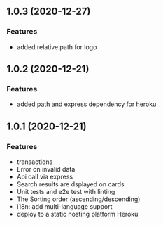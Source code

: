 ## 1.0.3 (2020-12-27)

### Features

- added relative path for logo

## 1.0.2 (2020-12-21)

### Features

- added path and express dependency for heroku

## 1.0.1 (2020-12-21)

### Features

- transactions
- Error on invalid data
- Api call via express
- Search results are dsplayed on cards
- Unit tests and e2e test with linting
- The Sorting order (ascending/descending) 
- i18n: add multi-language support
- deploy to a static hosting platform Heroku

